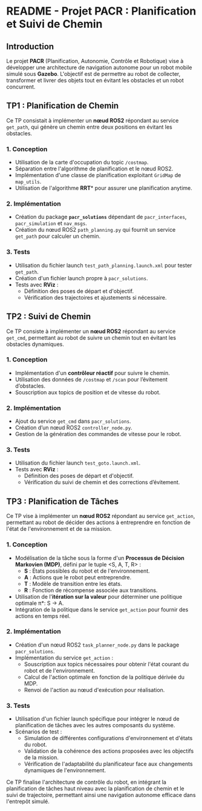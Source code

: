 # README - Projet PACR : Planification et Suivi de Chemin

## Introduction
Le projet **PACR** (Planification, Autonomie, Contrôle et Robotique) vise à développer une architecture de navigation autonome pour un robot mobile simulé sous **Gazebo**. L'objectif est de permettre au robot de collecter, transformer et livrer des objets tout en évitant les obstacles et un robot concurrent.

## TP1 : Planification de Chemin
Ce TP consistait à implémenter un **nœud ROS2** répondant au service `get_path`, qui génère un chemin entre deux positions en évitant les obstacles.

### 1. **Conception**
- Utilisation de la carte d'occupation du topic `/costmap`.
- Séparation entre l'algorithme de planification et le nœud ROS2.
- Implémentation d'une classe de planification exploitant `GridMap` de `map_utils`.
- Utilisation de l'algorithme **RRT*** pour assurer une planification anytime.

### 2. **Implémentation**
- Création du package **`pacr_solutions`** dépendant de `pacr_interfaces`, `pacr_simulation` et `nav_msgs`.
- Création du nœud ROS2 `path_planning.py` qui fournit un service `get_path` pour calculer un chemin.
  
### 3. **Tests**
- Utilisation du fichier launch `test_path_planning.launch.xml` pour tester `get_path`.
- Création d'un fichier launch propre à `pacr_solutions`.
- Tests avec **RViz** :
  - Définition des poses de départ et d'objectif.
  - Vérification des trajectoires et ajustements si nécessaire.

## TP2 : Suivi de Chemin
Ce TP consiste à implémenter un **nœud ROS2** répondant au service `get_cmd`, permettant au robot de suivre un chemin tout en évitant les obstacles dynamiques.

### 1. **Conception**
- Implémentation d'un **contrôleur réactif** pour suivre le chemin.
- Utilisation des données de `/costmap` et `/scan` pour l’évitement d’obstacles.
- Souscription aux topics de position et de vitesse du robot.

### 2. **Implémentation**
- Ajout du service `get_cmd` dans `pacr_solutions`.
- Création d’un nœud ROS2 `controller_node.py`.
- Gestion de la génération des commandes de vitesse pour le robot.
  
### 3. **Tests**
- Utilisation du fichier launch `test_goto.launch.xml`.
- Tests avec **RViz** :
  - Définition des poses de départ et d'objectif.
  - Vérification du suivi de chemin et des corrections d’évitement.

## TP3 : Planification de Tâches
Ce TP vise à implémenter un **nœud ROS2** répondant au service `get_action`, permettant au robot de décider des actions à entreprendre en fonction de l'état de l'environnement et de sa mission.

### 1. **Conception**
- Modélisation de la tâche sous la forme d'un **Processus de Décision Markovien (MDP)**, défini par le tuple <S, A, T, R> :
  - **S** : États possibles du robot et de l'environnement.
  - **A** : Actions que le robot peut entreprendre.
  - **T** : Modèle de transition entre les états.
  - **R** : Fonction de récompense associée aux transitions.
- Utilisation de l'**itération sur la valeur** pour déterminer une politique optimale π*: S → A.
- Intégration de la politique dans le service `get_action` pour fournir des actions en temps réel.

### 2. **Implémentation**
- Création d'un nœud ROS2 `task_planner_node.py` dans le package `pacr_solutions`.
- Implémentation du service `get_action` :
  - Souscription aux topics nécessaires pour obtenir l'état courant du robot et de l'environnement.
  - Calcul de l'action optimale en fonction de la politique dérivée du MDP.
  - Renvoi de l'action au nœud d'exécution pour réalisation.

### 3. **Tests**
- Utilisation d'un fichier launch spécifique pour intégrer le nœud de planification de tâches avec les autres composants du système.
- Scénarios de test :
  - Simulation de différentes configurations d'environnement et d'états du robot.
  - Validation de la cohérence des actions proposées avec les objectifs de la mission.
  - Vérification de l'adaptabilité du planificateur face aux changements dynamiques de l'environnement.

Ce TP finalise l'architecture de contrôle du robot, en intégrant la planification de tâches haut niveau avec la planification de chemin et le suivi de trajectoire, permettant ainsi une navigation autonome efficace dans l'entrepôt simulé. 